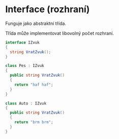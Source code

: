 # Interface (rozhraní)
Funguje jako abstraktní třída.

Třída může implementovat libovolný počet rozhraní.

```c#
interface IZvuk
{
  string VratZvuk();
}

class Pes : IZvuk
{
  public string VratZvuk()
  {
    return "haf haf";
  }
}

class Auto : IZvuk
{
  public string VratZvuk()
  {
    return "brm brm";
  }
}
```

